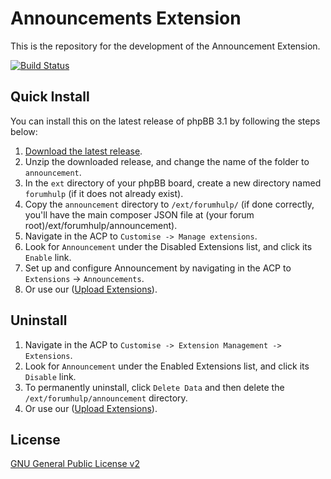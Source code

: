 # Announcements Extension

This is the repository for the development of the Announcement Extension.

[![Build Status](https://travis-ci.org/ForumHulp/announcement.png)](https://travis-ci.org/ForumHulp/announcement)

## Quick Install
You can install this on the latest release of phpBB 3.1 by following the steps below:

1. [Download the latest release](https://github.comForumHulp/announcement).
2. Unzip the downloaded release, and change the name of the folder to `announcement`.
3. In the `ext` directory of your phpBB board, create a new directory named `forumhulp` (if it does not already exist).
4. Copy the `announcement` directory to `/ext/forumhulp/` (if done correctly, you'll have the main composer JSON file at (your forum root)/ext/forumhulp/announcement).
5. Navigate in the ACP to `Customise -> Manage extensions`.
6. Look for `Announcement` under the Disabled Extensions list, and click its `Enable` link.
7. Set up and configure Announcement by navigating in the ACP to `Extensions` -> `Announcements`.
8. Or use our ([Upload Extensions](https://github.com/ForumHulp/upload)).

## Uninstall

1. Navigate in the ACP to `Customise -> Extension Management -> Extensions`.
2. Look for `Announcement` under the Enabled Extensions list, and click its `Disable` link.
3. To permanently uninstall, click `Delete Data` and then delete the `/ext/forumhulp/announcement` directory.
4. Or use our ([Upload Extensions](https://github.com/ForumHulp/upload)).
 
## License
[GNU General Public License v2](http://opensource.org/licenses/GPL-2.0)
